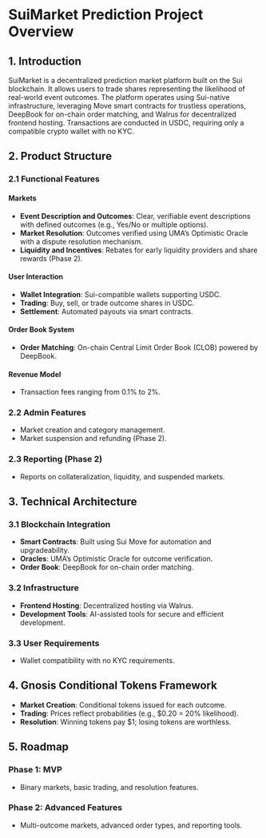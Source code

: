 # SuiMarket Prediction Project Overview

## **1. Introduction**

SuiMarket is a decentralized prediction market platform built on the Sui blockchain. It allows users to trade shares representing the likelihood of real-world event outcomes. The platform operates using Sui-native infrastructure, leveraging Move smart contracts for trustless operations, DeepBook for on-chain order matching, and Walrus for decentralized frontend hosting. Transactions are conducted in USDC, requiring only a compatible crypto wallet with no KYC.

## **2. Product Structure**

### **2.1 Functional Features**

#### **Markets**
- **Event Description and Outcomes**: Clear, verifiable event descriptions with defined outcomes (e.g., Yes/No or multiple options).
- **Market Resolution**: Outcomes verified using UMA’s Optimistic Oracle with a dispute resolution mechanism.
- **Liquidity and Incentives**: Rebates for early liquidity providers and share rewards (Phase 2).

#### **User Interaction**
- **Wallet Integration**: Sui-compatible wallets supporting USDC.
- **Trading**: Buy, sell, or trade outcome shares in USDC.
- **Settlement**: Automated payouts via smart contracts.

#### **Order Book System**
- **Order Matching**: On-chain Central Limit Order Book (CLOB) powered by DeepBook.

#### **Revenue Model**
- Transaction fees ranging from 0.1% to 2%.

### **2.2 Admin Features**
- Market creation and category management.
- Market suspension and refunding (Phase 2).

### **2.3 Reporting (Phase 2)**
- Reports on collateralization, liquidity, and suspended markets.

## **3. Technical Architecture**

### **3.1 Blockchain Integration**
- **Smart Contracts**: Built using Sui Move for automation and upgradeability.
- **Oracles**: UMA’s Optimistic Oracle for outcome verification.
- **Order Book**: DeepBook for on-chain order matching.

### **3.2 Infrastructure**
- **Frontend Hosting**: Decentralized hosting via Walrus.
- **Development Tools**: AI-assisted tools for secure and efficient development.

### **3.3 User Requirements**
- Wallet compatibility with no KYC requirements.

## **4. Gnosis Conditional Tokens Framework**

- **Market Creation**: Conditional tokens issued for each outcome.
- **Trading**: Prices reflect probabilities (e.g., $0.20 = 20% likelihood).
- **Resolution**: Winning tokens pay $1; losing tokens are worthless.

## **5. Roadmap**

### **Phase 1: MVP**
- Binary markets, basic trading, and resolution features.

### **Phase 2: Advanced Features**
- Multi-outcome markets, advanced order types, and reporting tools.

